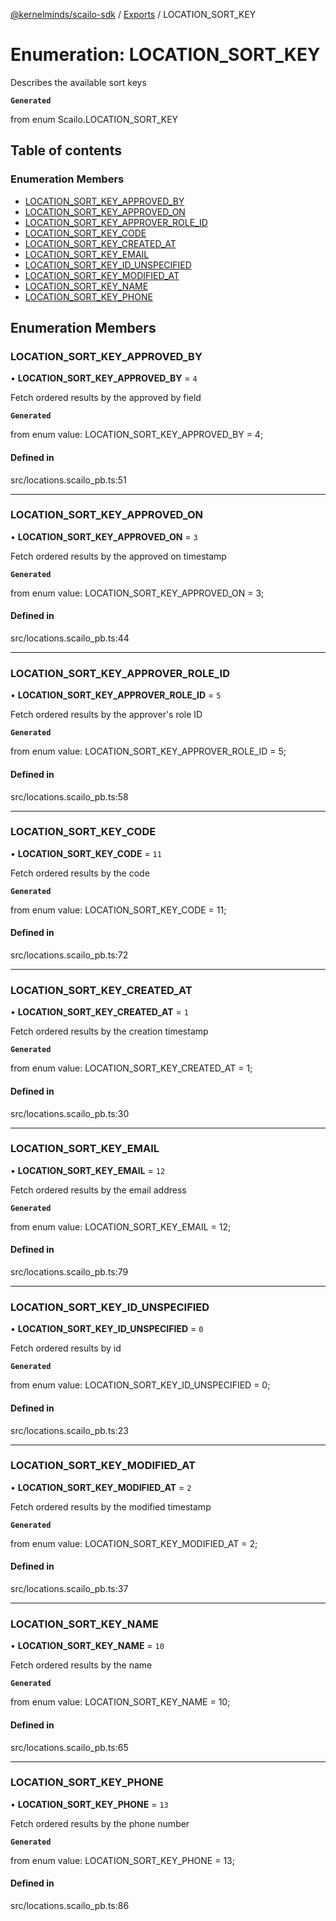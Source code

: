 [@kernelminds/scailo-sdk](../README.md) / [Exports](../modules.md) / LOCATION\_SORT\_KEY

# Enumeration: LOCATION\_SORT\_KEY

Describes the available sort keys

**`Generated`**

from enum Scailo.LOCATION_SORT_KEY

## Table of contents

### Enumeration Members

- [LOCATION\_SORT\_KEY\_APPROVED\_BY](LOCATION_SORT_KEY.md#location_sort_key_approved_by)
- [LOCATION\_SORT\_KEY\_APPROVED\_ON](LOCATION_SORT_KEY.md#location_sort_key_approved_on)
- [LOCATION\_SORT\_KEY\_APPROVER\_ROLE\_ID](LOCATION_SORT_KEY.md#location_sort_key_approver_role_id)
- [LOCATION\_SORT\_KEY\_CODE](LOCATION_SORT_KEY.md#location_sort_key_code)
- [LOCATION\_SORT\_KEY\_CREATED\_AT](LOCATION_SORT_KEY.md#location_sort_key_created_at)
- [LOCATION\_SORT\_KEY\_EMAIL](LOCATION_SORT_KEY.md#location_sort_key_email)
- [LOCATION\_SORT\_KEY\_ID\_UNSPECIFIED](LOCATION_SORT_KEY.md#location_sort_key_id_unspecified)
- [LOCATION\_SORT\_KEY\_MODIFIED\_AT](LOCATION_SORT_KEY.md#location_sort_key_modified_at)
- [LOCATION\_SORT\_KEY\_NAME](LOCATION_SORT_KEY.md#location_sort_key_name)
- [LOCATION\_SORT\_KEY\_PHONE](LOCATION_SORT_KEY.md#location_sort_key_phone)

## Enumeration Members

### LOCATION\_SORT\_KEY\_APPROVED\_BY

• **LOCATION\_SORT\_KEY\_APPROVED\_BY** = ``4``

Fetch ordered results by the approved by field

**`Generated`**

from enum value: LOCATION_SORT_KEY_APPROVED_BY = 4;

#### Defined in

src/locations.scailo_pb.ts:51

___

### LOCATION\_SORT\_KEY\_APPROVED\_ON

• **LOCATION\_SORT\_KEY\_APPROVED\_ON** = ``3``

Fetch ordered results by the approved on timestamp

**`Generated`**

from enum value: LOCATION_SORT_KEY_APPROVED_ON = 3;

#### Defined in

src/locations.scailo_pb.ts:44

___

### LOCATION\_SORT\_KEY\_APPROVER\_ROLE\_ID

• **LOCATION\_SORT\_KEY\_APPROVER\_ROLE\_ID** = ``5``

Fetch ordered results by the approver's role ID

**`Generated`**

from enum value: LOCATION_SORT_KEY_APPROVER_ROLE_ID = 5;

#### Defined in

src/locations.scailo_pb.ts:58

___

### LOCATION\_SORT\_KEY\_CODE

• **LOCATION\_SORT\_KEY\_CODE** = ``11``

Fetch ordered results by the code

**`Generated`**

from enum value: LOCATION_SORT_KEY_CODE = 11;

#### Defined in

src/locations.scailo_pb.ts:72

___

### LOCATION\_SORT\_KEY\_CREATED\_AT

• **LOCATION\_SORT\_KEY\_CREATED\_AT** = ``1``

Fetch ordered results by the creation timestamp

**`Generated`**

from enum value: LOCATION_SORT_KEY_CREATED_AT = 1;

#### Defined in

src/locations.scailo_pb.ts:30

___

### LOCATION\_SORT\_KEY\_EMAIL

• **LOCATION\_SORT\_KEY\_EMAIL** = ``12``

Fetch ordered results by the email address

**`Generated`**

from enum value: LOCATION_SORT_KEY_EMAIL = 12;

#### Defined in

src/locations.scailo_pb.ts:79

___

### LOCATION\_SORT\_KEY\_ID\_UNSPECIFIED

• **LOCATION\_SORT\_KEY\_ID\_UNSPECIFIED** = ``0``

Fetch ordered results by id

**`Generated`**

from enum value: LOCATION_SORT_KEY_ID_UNSPECIFIED = 0;

#### Defined in

src/locations.scailo_pb.ts:23

___

### LOCATION\_SORT\_KEY\_MODIFIED\_AT

• **LOCATION\_SORT\_KEY\_MODIFIED\_AT** = ``2``

Fetch ordered results by the modified timestamp

**`Generated`**

from enum value: LOCATION_SORT_KEY_MODIFIED_AT = 2;

#### Defined in

src/locations.scailo_pb.ts:37

___

### LOCATION\_SORT\_KEY\_NAME

• **LOCATION\_SORT\_KEY\_NAME** = ``10``

Fetch ordered results by the name

**`Generated`**

from enum value: LOCATION_SORT_KEY_NAME = 10;

#### Defined in

src/locations.scailo_pb.ts:65

___

### LOCATION\_SORT\_KEY\_PHONE

• **LOCATION\_SORT\_KEY\_PHONE** = ``13``

Fetch ordered results by the phone number

**`Generated`**

from enum value: LOCATION_SORT_KEY_PHONE = 13;

#### Defined in

src/locations.scailo_pb.ts:86
